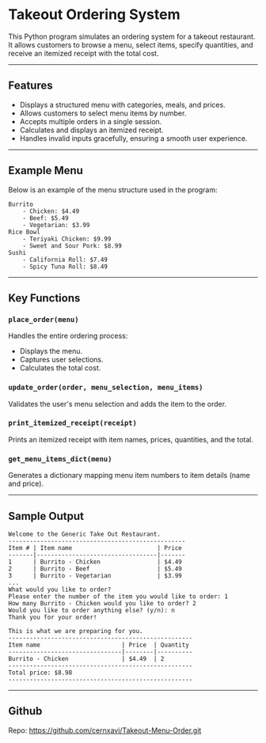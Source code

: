 # Takeout Ordering System

This Python program simulates an ordering system for a takeout restaurant. It allows customers to browse a menu, select items, specify quantities, and receive an itemized receipt with the total cost.

---

## Features
- Displays a structured menu with categories, meals, and prices.
- Allows customers to select menu items by number.
- Accepts multiple orders in a single session.
- Calculates and displays an itemized receipt.
- Handles invalid inputs gracefully, ensuring a smooth user experience.

---

## Example Menu
Below is an example of the menu structure used in the program:

```
Burrito
    - Chicken: $4.49
    - Beef: $5.49
    - Vegetarian: $3.99
Rice Bowl
    - Teriyaki Chicken: $9.99
    - Sweet and Sour Pork: $8.99
Sushi
    - California Roll: $7.49
    - Spicy Tuna Roll: $8.49
```

---

## Key Functions

### `place_order(menu)`
Handles the entire ordering process:
- Displays the menu.
- Captures user selections.
- Calculates the total cost.

### `update_order(order, menu_selection, menu_items)`
Validates the user's menu selection and adds the item to the order.

### `print_itemized_receipt(receipt)`
Prints an itemized receipt with item names, prices, quantities, and the total.

### `get_menu_items_dict(menu)`
Generates a dictionary mapping menu item numbers to item details (name and price).

---

## Sample Output
```
Welcome to the Generic Take Out Restaurant.
--------------------------------------------------
Item # | Item name                        | Price
-------|----------------------------------|-------
1      | Burrito - Chicken                | $4.49
2      | Burrito - Beef                   | $5.49
3      | Burrito - Vegetarian             | $3.99
...
What would you like to order?
Please enter the number of the item you would like to order: 1
How many Burrito - Chicken would you like to order? 2
Would you like to order anything else? (y/n): n
Thank you for your order!

This is what we are preparing for you.
----------------------------------------------------
Item name                       | Price  | Quantity
--------------------------------|--------|----------
Burrito - Chicken               | $4.49  | 2
----------------------------------------------------
Total price: $8.98
----------------------------------------------------
```

---

## Github
Repo: https://github.com/cernxavi/Takeout-Menu-Order.git
